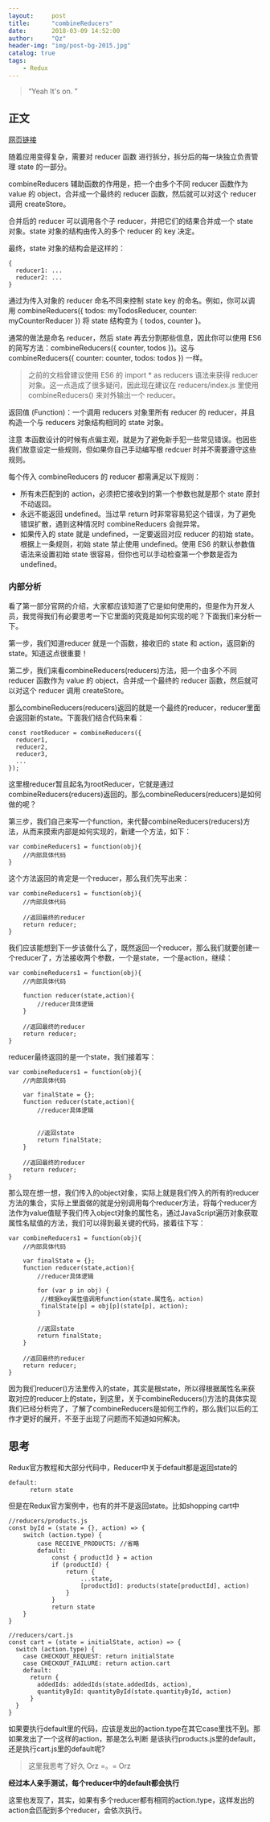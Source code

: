 ```yaml
---
layout:     post
title:      "combineReducers"
date:       2018-03-09 14:52:00
author:     "Qz"
header-img: "img/post-bg-2015.jpg"
catalog: true
tags:
    - Redux
---
```


> “Yeah It's on. ”


## 正文
[网页链接](http://blog.csdn.net/woshizisezise/article/details/51142968)

随着应用变得复杂，需要对 reducer 函数 进行拆分，拆分后的每一块独立负责管理 state 的一部分。

combineReducers 辅助函数的作用是，把一个由多个不同 reducer 函数作为 value 的 object，合并成一个最终的 reducer 函数，然后就可以对这个 reducer 调用 createStore。

合并后的 reducer 可以调用各个子 reducer，并把它们的结果合并成一个 state 对象。state 对象的结构由传入的多个 reducer 的 key 决定。

最终，state 对象的结构会是这样的：
```
{
  reducer1: ...
  reducer2: ...
}
```

通过为传入对象的 reducer 命名不同来控制 state key 的命名。例如，你可以调用 combineReducers({ todos: myTodosReducer, counter: myCounterReducer }) 将 state 结构变为 { todos, counter }。

通常的做法是命名 reducer，然后 state 再去分割那些信息，因此你可以使用 ES6 的简写方法：combineReducers({ counter, todos })。这与 combineReducers({ counter: counter, todos: todos }) 一样。



>之前的文档曾建议使用 ES6 的 import * as reducers 语法来获得 reducer 对象。这一点造成了很多疑问，因此现在建议在 reducers/index.js 里使用 combineReducers() 来对外输出一个 reducer。


返回值
(Function)：一个调用 reducers 对象里所有 reducer 的 reducer，并且构造一个与 reducers 对象结构相同的 state 对象。


注意
本函数设计的时候有点偏主观，就是为了避免新手犯一些常见错误。也因些我们故意设定一些规则，但如果你自己手动编写根 redcuer 时并不需要遵守这些规则。


每个传入 combineReducers 的 reducer 都需满足以下规则：
* 所有未匹配到的 action，必须把它接收到的第一个参数也就是那个 state 原封不动返回。
* 永远不能返回 undefined。当过早 return 时非常容易犯这个错误，为了避免错误扩散，遇到这种情况时 combineReducers 会抛异常。
* 如果传入的 state 就是 undefined，一定要返回对应 reducer 的初始 state。根据上一条规则，初始 state 禁止使用 undefined。使用 ES6 的默认参数值语法来设置初始 state 很容易，但你也可以手动检查第一个参数是否为 undefined。



### 内部分析
看了第一部分官网的介绍，大家都应该知道了它是如何使用的，但是作为开发人员，我觉得我们有必要思考一下它里面的究竟是如何实现的呢？下面我们来分析一下。

第一步，我们知道reducer 就是一个函数，接收旧的 state 和 action，返回新的 state。知道这点很重要！

第二步，我们来看combineReducers(reducers)方法，把一个由多个不同 reducer 函数作为 value 的 object，合并成一个最终的 reducer 函数，然后就可以对这个 reducer 调用 createStore。

那么combineReducers(reducers)返回的就是一个最终的reducer，reducer里面会返回新的state。下面我们结合代码来看：

```
const rootReducer = combineReducers({
  reducer1,
  reducer2,
  reducer3,
  ...
});
```

这里根reducer暂且起名为rootReducer，它就是通过combineReducers(reducers)返回的。那么combineReducers(reducers)是如何做的呢？

第三步，我们自己来写一个function，来代替combineReducers(reducers)方法，从而来摸索内部是如何实现的，新建一个方法，如下：
```
var combineReducers1 = function(obj){
    //内部具体代码
}
```
这个方法返回的肯定是一个reducer，那么我们先写出来：
```
var combineReducers1 = function(obj){
    //内部具体代码

    //返回最终的reducer
    return reducer;
}
```
我们应该能想到下一步该做什么了，既然返回一个reducer，那么我们就要创建一个reducer了，方法接收两个参数，一个是state，一个是action，继续：
```
var combineReducers1 = function(obj){
    //内部具体代码

    function reducer(state,action){
        //reducer具体逻辑
    }

    //返回最终的reducer
    return reducer;
}
```
reducer最终返回的是一个state，我们接着写：

```
var combineReducers1 = function(obj){
    //内部具体代码

    var finalState = {};
    function reducer(state,action){
        //reducer具体逻辑


        //返回state
        return finalState;
    }

    //返回最终的reducer
    return reducer;
}
```

那么现在想一想，我们传入的object对象，实际上就是我们传入的所有的reducer方法的集合，实际上里面做的就是分别调用每个reducer方法，将每个reducer方法作为value值赋予我们传入object对象的属性名，通过JavaScript遍历对象获取属性名赋值的方法，我们可以得到最关键的代码，接着往下写：
```
var combineReducers1 = function(obj){
    //内部具体代码

    var finalState = {};
    function reducer(state,action){
        //reducer具体逻辑

        for (var p in obj) {
         //根据key属性值调用function(state.属性名，action)
         finalState[p] = obj[p](state[p], action);
        }

        //返回state
        return finalState;
    }

    //返回最终的reducer
    return reducer;
}
```
因为我们reducer()方法里传入的state，其实是根state，所以得根据属性名来获取对应的reducer上的state，到这里，关于combineReducers()方法的具体实现我们已经分析完了，了解了combineReducers是如何工作的，那么我们以后的工作才更好的展开，不至于出现了问题而不知道如何解决。


## 思考
Redux官方教程和大部分代码中，Reducer中关于default都是返回state的
```
default:
      return state
```
但是在Redux官方案例中，也有的并不是返回state。比如shopping cart中
```
//reducers/products.js
const byId = (state = {}, action) => {
    switch (action.type) {
        case RECEIVE_PRODUCTS: //省略
        default:
            const { productId } = action
            if (productId) {
                return {
                    ...state,
                    [productId]: products(state[productId], action)
                }
            }
            return state
    }
}

//reducers/cart.js
const cart = (state = initialState, action) => {
  switch (action.type) {
    case CHECKOUT_REQUEST: return initialState
    case CHECKOUT_FAILURE: return action.cart
    default:
      return {
        addedIds: addedIds(state.addedIds, action),
        quantityById: quantityById(state.quantityById, action)
      }
  }
}
```

如果要执行default里的代码，应该是发出的action.type在其它case里找不到。那如果发出了一个这样的action，那是怎么判断 是该执行products.js里的default，还是执行cart.js里的default呢?

>这里我思考了好久 Orz  =。=   Orz  


**经过本人亲手测试，每个reducer中的default都会执行** 


这里也发现了，其实，如果有多个reducer都有相同的action.type，这样发出的action会匹配到多个reducer，会依次执行。


